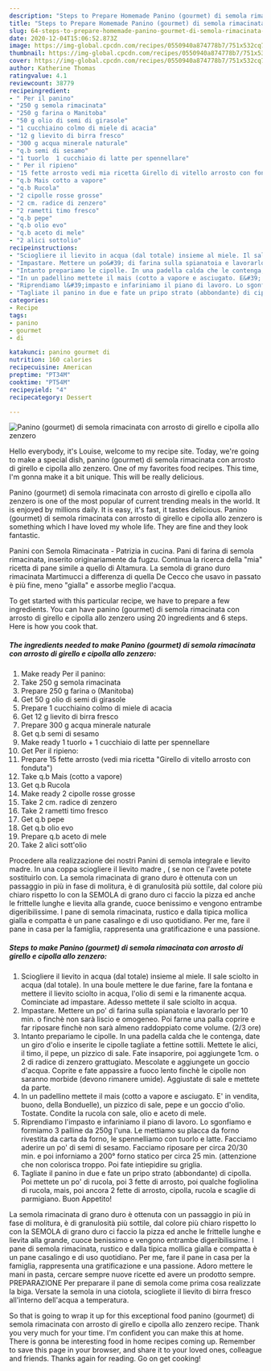 ```yaml
---
description: "Steps to Prepare Homemade Panino (gourmet) di semola rimacinata con arrosto di girello e cipolla allo zenzero"
title: "Steps to Prepare Homemade Panino (gourmet) di semola rimacinata con arrosto di girello e cipolla allo zenzero"
slug: 64-steps-to-prepare-homemade-panino-gourmet-di-semola-rimacinata-con-arrosto-di-girello-e-cipolla-allo-zenzero
date: 2020-12-04T15:06:52.873Z
image: https://img-global.cpcdn.com/recipes/0550940a874778b7/751x532cq70/panino-gourmet-di-semola-rimacinata-con-arrosto-di-girello-e-cipolla-allo-zenzero-recipe-main-photo.jpg
thumbnail: https://img-global.cpcdn.com/recipes/0550940a874778b7/751x532cq70/panino-gourmet-di-semola-rimacinata-con-arrosto-di-girello-e-cipolla-allo-zenzero-recipe-main-photo.jpg
cover: https://img-global.cpcdn.com/recipes/0550940a874778b7/751x532cq70/panino-gourmet-di-semola-rimacinata-con-arrosto-di-girello-e-cipolla-allo-zenzero-recipe-main-photo.jpg
author: Katherine Thomas
ratingvalue: 4.1
reviewcount: 38779
recipeingredient:
- " Per il panino"
- "250 g semola rimacinata"
- "250 g farina o Manitoba"
- "50 g olio di semi di girasole"
- "1 cucchiaino colmo di miele di acacia"
- "12 g lievito di birra fresco"
- "300 g acqua minerale naturale"
- "q.b semi di sesamo"
- "1 tuorlo  1 cucchiaio di latte per spennellare"
- " Per il ripieno"
- "15 fette arrosto vedi mia ricetta Girello di vitello arrosto con fonduta"
- "q.b Mais cotto a vapore"
- "q.b Rucola"
- "2 cipolle rosse grosse"
- "2 cm. radice di zenzero"
- "2 rametti timo fresco"
- "q.b pepe"
- "q.b olio evo"
- "q.b aceto di mele"
- "2 alici sottolio"
recipeinstructions:
- "Sciogliere il lievito in acqua (dal totale) insieme al miele. Il sale sciolto in acqua (dal totale). In una boule mettere le due farine, fare la fontana e mettere il lievito sciolto in acqua, l&#39;olio di semi e la rimanente acqua. Cominciate ad impastare. Adesso mettete il sale sciolto in acqua."
- "Impastare. Mettere un po&#39; di farina sulla spianatoia e lavorarlo per 10 min. o finchè non sarà liscio e omogeneo. Poi farne una palla coprire e far riposare finchè non sarà almeno raddoppiato come volume. (2/3 ore)"
- "Intanto prepariamo le cipolle. In una padella calda che le contenga, date un giro d&#39;olio e inserite le cipolle tagliate a fettine sottili. Mettete le alici, il timo, il pepe, un pizzico di sale. Fate insaporire, poi aggiungete 1cm. o 2 di radice di zenzero grattugiato. Mescolate e aggiungete un goccio d&#39;acqua. Coprite e fate appassire a fuoco lento finchè le cipolle non saranno morbide (devono rimanere umide). Aggiustate di sale e mettete da parte."
- "In un padellino mettete il mais (cotto a vapore e asciugato. E&#39; in vendita, buono, della Bonduelle), un pizzico di sale, pepe e un goccio d&#39;olio. Tostate. Condite la rucola con sale, olio e aceto di mele."
- "Riprendiamo l&#39;impasto e infariniamo il piano di lavoro. Lo sgonfiamo e formiamo 3 palline da 250g l&#39;una. Le mettiamo su placca da forno rivestita da carta da forno, le spennelliamo con tuorlo e latte. Facciamo aderire un po&#39; di semi di sesamo. Facciamo riposare per circa 20/30 min. e poi inforniamo a 200° forno statico per circa 25 min. (attenzione che non colorisca troppo. Poi fate intiepidire su griglia."
- "Tagliate il panino in due e fate un pripo strato (abbondante) di cipolla. Poi mettete un po&#39; di rucola, poi 3 fette di arrosto, poi qualche fogliolina di rucola, mais, poi ancora 2 fette di arrosto, cipolla, rucola e scaglie di parmigiano. Buon Appetito!"
categories:
- Recipe
tags:
- panino
- gourmet
- di

katakunci: panino gourmet di 
nutrition: 160 calories
recipecuisine: American
preptime: "PT34M"
cooktime: "PT54M"
recipeyield: "4"
recipecategory: Dessert

---
```



![Panino (gourmet) di semola rimacinata con arrosto di girello e cipolla allo zenzero](https://img-global.cpcdn.com/recipes/0550940a874778b7/751x532cq70/panino-gourmet-di-semola-rimacinata-con-arrosto-di-girello-e-cipolla-allo-zenzero-recipe-main-photo.jpg)

Hello everybody, it's Louise, welcome to my recipe site. Today, we're going to make a special dish, panino (gourmet) di semola rimacinata con arrosto di girello e cipolla allo zenzero. One of my favorites food recipes. This time, I'm gonna make it a bit unique. This will be really delicious.

Panino (gourmet) di semola rimacinata con arrosto di girello e cipolla allo zenzero is one of the most popular of current trending meals in the world. It is enjoyed by millions daily. It is easy, it's fast, it tastes delicious. Panino (gourmet) di semola rimacinata con arrosto di girello e cipolla allo zenzero is something which I have loved my whole life. They are fine and they look fantastic.

Panini con Semola Rimacinata - Patrizia in cucina. Pani di farina di semola rimacinata, inserito originariamente da fugzu. Continua la ricerca della &#34;mia&#34; ricetta di pane simile a quello di Altamura. La semola di grano duro rimacinata Martimucci a differenza di quella De Cecco che usavo in passato è più fine, meno &#34;gialla&#34; e assorbe meglio l&#39;acqua.


To get started with this particular recipe, we have to prepare a few ingredients. You can have panino (gourmet) di semola rimacinata con arrosto di girello e cipolla allo zenzero using 20 ingredients and 6 steps. Here is how you cook that.

<!--inarticleads1-->

##### The ingredients needed to make Panino (gourmet) di semola rimacinata con arrosto di girello e cipolla allo zenzero:

1. Make ready  Per il panino:
1. Take 250 g semola rimacinata
1. Prepare 250 g farina o (Manitoba)
1. Get 50 g olio di semi di girasole
1. Prepare 1 cucchiaino colmo di miele di acacia
1. Get 12 g lievito di birra fresco
1. Prepare 300 g acqua minerale naturale
1. Get q.b semi di sesamo
1. Make ready 1 tuorlo + 1 cucchiaio di latte per spennellare
1. Get  Per il ripieno:
1. Prepare 15 fette arrosto (vedi mia ricetta &#34;Girello di vitello arrosto con fonduta&#34;)
1. Take q.b Mais (cotto a vapore)
1. Get q.b Rucola
1. Make ready 2 cipolle rosse grosse
1. Take 2 cm. radice di zenzero
1. Take 2 rametti timo fresco
1. Get q.b pepe
1. Get q.b olio evo
1. Prepare q.b aceto di mele
1. Take 2 alici sott&#39;olio


Procedere alla realizzazione dei nostri Panini di semola integrale e lievito madre. In una coppa sciogliere il lievito madre , ( se non ce l&#39;avete potete sostituirlo con. La semola rimacinata di grano duro è ottenuta con un passaggio in più in fase di molitura, è di granulosità più sottile, dal colore più chiaro rispetto Io con la SEMOLA di grano duro ci faccio la pizza ed anche le frittelle lunghe e lievita alla grande, cuoce benissimo e vengono entrambe digeribilissime. l pane di semola rimacinata, rustico e dalla tipica mollica gialla e compatta è un pane casalingo e di uso quotidiano. Per me, fare il pane in casa per la famiglia, rappresenta una gratificazione e una passione. 

<!--inarticleads2-->

##### Steps to make Panino (gourmet) di semola rimacinata con arrosto di girello e cipolla allo zenzero:

1. Sciogliere il lievito in acqua (dal totale) insieme al miele. Il sale sciolto in acqua (dal totale). In una boule mettere le due farine, fare la fontana e mettere il lievito sciolto in acqua, l&#39;olio di semi e la rimanente acqua. Cominciate ad impastare. Adesso mettete il sale sciolto in acqua.
1. Impastare. Mettere un po&#39; di farina sulla spianatoia e lavorarlo per 10 min. o finchè non sarà liscio e omogeneo. Poi farne una palla coprire e far riposare finchè non sarà almeno raddoppiato come volume. (2/3 ore)
1. Intanto prepariamo le cipolle. In una padella calda che le contenga, date un giro d&#39;olio e inserite le cipolle tagliate a fettine sottili. Mettete le alici, il timo, il pepe, un pizzico di sale. Fate insaporire, poi aggiungete 1cm. o 2 di radice di zenzero grattugiato. Mescolate e aggiungete un goccio d&#39;acqua. Coprite e fate appassire a fuoco lento finchè le cipolle non saranno morbide (devono rimanere umide). Aggiustate di sale e mettete da parte.
1. In un padellino mettete il mais (cotto a vapore e asciugato. E&#39; in vendita, buono, della Bonduelle), un pizzico di sale, pepe e un goccio d&#39;olio. Tostate. Condite la rucola con sale, olio e aceto di mele.
1. Riprendiamo l&#39;impasto e infariniamo il piano di lavoro. Lo sgonfiamo e formiamo 3 palline da 250g l&#39;una. Le mettiamo su placca da forno rivestita da carta da forno, le spennelliamo con tuorlo e latte. Facciamo aderire un po&#39; di semi di sesamo. Facciamo riposare per circa 20/30 min. e poi inforniamo a 200° forno statico per circa 25 min. (attenzione che non colorisca troppo. Poi fate intiepidire su griglia.
1. Tagliate il panino in due e fate un pripo strato (abbondante) di cipolla. Poi mettete un po&#39; di rucola, poi 3 fette di arrosto, poi qualche fogliolina di rucola, mais, poi ancora 2 fette di arrosto, cipolla, rucola e scaglie di parmigiano. Buon Appetito!


La semola rimacinata di grano duro è ottenuta con un passaggio in più in fase di molitura, è di granulosità più sottile, dal colore più chiaro rispetto Io con la SEMOLA di grano duro ci faccio la pizza ed anche le frittelle lunghe e lievita alla grande, cuoce benissimo e vengono entrambe digeribilissime. l pane di semola rimacinata, rustico e dalla tipica mollica gialla e compatta è un pane casalingo e di uso quotidiano. Per me, fare il pane in casa per la famiglia, rappresenta una gratificazione e una passione. Adoro mettere le mani in pasta, cercare sempre nuove ricette ed avere un prodotto sempre. PREPARAZIONE Per preparare il pane di semola come prima cosa realizzate la biga. Versate la semola in una ciotola, sciogliete il lievito di birra fresco all&#39;interno dell&#39;acqua a temperatura. 

So that is going to wrap it up for this exceptional food panino (gourmet) di semola rimacinata con arrosto di girello e cipolla allo zenzero recipe. Thank you very much for your time. I'm confident you can make this at home. There is gonna be interesting food in home recipes coming up. Remember to save this page in your browser, and share it to your loved ones, colleague and friends. Thanks again for reading. Go on get cooking!
